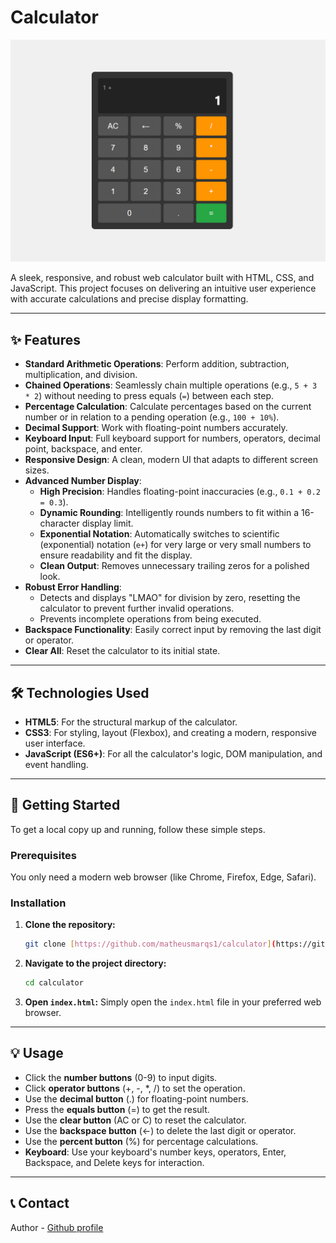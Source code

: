 # Calculator

![Calculator Screenshot](assets/calculator.png)

A sleek, responsive, and robust web calculator built with HTML, CSS, and JavaScript. This project focuses on delivering an intuitive user experience with accurate calculations and precise display formatting.

---

## ✨ Features

* **Standard Arithmetic Operations**: Perform addition, subtraction, multiplication, and division.
* **Chained Operations**: Seamlessly chain multiple operations (e.g., `5 + 3 * 2`) without needing to press equals (`=`) between each step.
* **Percentage Calculation**: Calculate percentages based on the current number or in relation to a pending operation (e.g., `100 + 10%`).
* **Decimal Support**: Work with floating-point numbers accurately.
* **Keyboard Input**: Full keyboard support for numbers, operators, decimal point, backspace, and enter.
* **Responsive Design**: A clean, modern UI that adapts to different screen sizes.
* **Advanced Number Display**:
    * **High Precision**: Handles floating-point inaccuracies (e.g., `0.1 + 0.2 = 0.3`).
    * **Dynamic Rounding**: Intelligently rounds numbers to fit within a 16-character display limit.
    * **Exponential Notation**: Automatically switches to scientific (exponential) notation (`e+`) for very large or very small numbers to ensure readability and fit the display.
    * **Clean Output**: Removes unnecessary trailing zeros for a polished look.
* **Robust Error Handling**:
    * Detects and displays "LMAO" for division by zero, resetting the calculator to prevent further invalid operations.
    * Prevents incomplete operations from being executed.
* **Backspace Functionality**: Easily correct input by removing the last digit or operator.
* **Clear All**: Reset the calculator to its initial state.

---

## 🛠️ Technologies Used

* **HTML5**: For the structural markup of the calculator.
* **CSS3**: For styling, layout (Flexbox), and creating a modern, responsive user interface.
* **JavaScript (ES6+)**: For all the calculator's logic, DOM manipulation, and event handling.

---

## 🚀 Getting Started

To get a local copy up and running, follow these simple steps.

### Prerequisites

You only need a modern web browser (like Chrome, Firefox, Edge, Safari).

### Installation

1.  **Clone the repository:**
    ```bash
    git clone [https://github.com/matheusmarqs1/calculator](https://github.com/matheusmarqs1/calculator.git)
    ```
2.  **Navigate to the project directory:**
    ```bash
    cd calculator
    ```
3.  **Open `index.html`:**
    Simply open the `index.html` file in your preferred web browser.

---

## 💡 Usage

* Click the **number buttons** (0-9) to input digits.
* Click **operator buttons** (+, -, \*, /) to set the operation.
* Use the **decimal button** (.) for floating-point numbers.
* Press the **equals button** (=) to get the result.
* Use the **clear button** (AC or C) to reset the calculator.
* Use the **backspace button** (←) to delete the last digit or operator.
* Use the **percent button** (%) for percentage calculations.
* **Keyboard**: Use your keyboard's number keys, operators, Enter, Backspace, and Delete keys for interaction.

---

## 📞 Contact

Author - [Github profile](https://github.com/matheusmarqs1) 
